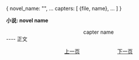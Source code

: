 {
  novel_name: "",
  ...
  capters: [
    {file, name},
    ...
  ]
}

**小说: novel name**
<center>capter name</center>
----
正文

<center>

[上一页]() &nbsp;&nbsp;&nbsp;&nbsp;&nbsp;&nbsp;&nbsp;&nbsp;&nbsp;&nbsp;&nbsp;&nbsp;&nbsp;&nbsp;&nbsp;&nbsp;&nbsp;&nbsp;&nbsp;&nbsp;&nbsp;&nbsp;&nbsp;&nbsp; [下一页]() 

</center>
